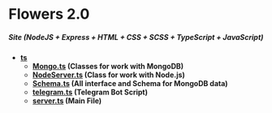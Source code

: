 # Flowers 2.0
##### Site (NodeJS + Express + HTML + CSS + SCSS + TypeScript + JavaScript)
- **[ts](./)**
    - **[Mongo.ts](./Mongo.ts) (Classes for work with MongoDB)**
    - **[NodeServer.ts](./NodeServer.ts) (Class for work with Node.js)**
    - **[Schema.ts](./Schema.ts) (All interface and Schema for MongoDB data)**
    - **[telegram.ts](./telegram.ts) (Telegram Bot Script)**
    - **[server.ts](./server.ts) (Main File)**

 
